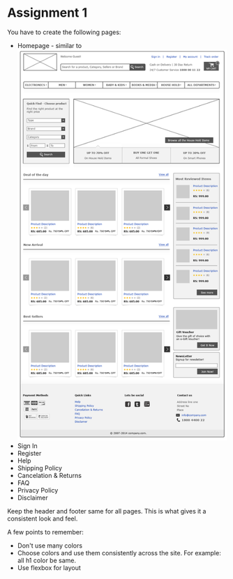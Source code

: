 # Assignment 1

You have to create the following pages:

* Homepage - similar to ![Homepage](images/homepage.png)
* Sign In
* Register
* Help
* Shipping Policy
* Cancelation & Returns
* FAQ
* Privacy Policy
* Disclaimer

Keep the header and footer same for all pages. This is what gives it a consistent look and feel.

A few points to remember:

* Don't use many colors
* Choose colors and use them consistently across the site. For example: all h1 color be same.
* Use flexbox for layout
